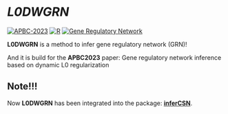 # ***L0DWGRN***

[![APBC-2023](https://img.shields.io/badge/APBC-2023-%2523003399)](https://img.shields.io/badge/APBC-2023-%23003399) [![R](https://img.shields.io/badge/-R-75aadb)](https://img.shields.io/badge/-R-75aadb) [![Gene Regulatory Network](https://img.shields.io/badge/-Gene%20Regulatory%20Network-blue)](https://img.shields.io/badge/-Gene%20Regulatory%20Network-blue)

**L0DWGRN** is a method to infer gene regulatory network (GRN)!<br/>

And it is build for the **APBC2023** paper: Gene regulatory network inference based on dynamic L0 regularization<br/>

<!--
<img src="https://github.com/mengxu98/inferCSN/blob/main/man/figures/inferCSN.png" width="90%"/>
-->

## Note!!!

Now **L0DWGRN** has been integrated into the package: **[inferCSN](https://github.com/mengxu98/inferCSN)**.
